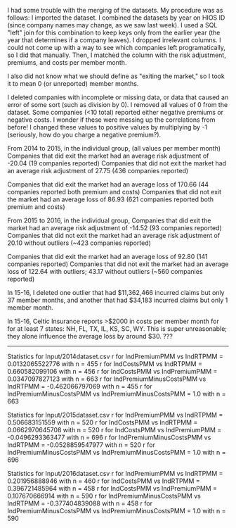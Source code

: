 I had some trouble with the merging of the datasets. My procedure was as follows: I imported the dataset. I combined the datasets by year on HIOS ID (since company names may change, as we saw last week). I used a SQL "left" join for this combination to keep keys only from the earlier year (the year that determines if a company leaves). I dropped irrelevant columns. I could not come up with a way to see which companies left programatically, so I did that manually. Then, I matched the column with the risk adjustment, premiums, and costs per member month.

I also did not know what we should define as "exiting the market," so I took it to mean 0 (or unreported) member months.

I deleted companies with incomplete or missing data, or data that caused an error of some sort (such as division by 0). I removed all values of 0 from the dataset. Some companies (<10 total) reported either negative premiums or negative costs. I wonder if these were messing up the correlations from before! I changed these values to positive values by multiplying by -1 (seriously, how do you charge a negative premium?).

From 2014 to 2015, in the individual group,
(all values per member month)
Companies that did exit the market had an average risk adjustment of -20.04  (19 companies reported)
Companies that did not exit the market had an average risk adjustment of 27.75 (436 companies reported)

Companies that did exit the market had an average loss of 170.66 (44 companies reported both premium and costs)
Companies that did not exit the market had an average loss of 86.93 (621 companies reported both premium and costs)


From 2015 to 2016, in the individual group,
Companies that did exit the market had an average risk adjustment of -14.52 (93 companies reported)
Companies that did not exit the market had an average risk adjustment of 20.10 without outliers  (~423 companies reported)

Companies that did exit the market had an average loss of 92.80 (141 companies reported)
Companies that did not exit the market had an average loss of 122.64 with outliers; 43.17 without outliers (~560 companies reported)

In 15-16, I deleted one outlier that had $11,362,466 incurred claims but only 37 member months, and another that had $34,183 incurred claims but only 1 member month.

In 15-16, Celtic Insurance reports >$2000 in costs per member month for for at least 7 states: NH, FL, TX, IL, KS, SC, WY. This is super unreasonable; they alone influence the average loss by around $30. ???


- - - 

Statistics for Input/2014dataset.csv
r for IndPremiumPMM vs IndRTPMM = 0.0132065522776 with n = 455
r for IndCostsPMM vs IndRTPMM = 0.660582099106 with n = 456
r for IndCostsPMM vs IndPremiumPMM = 0.0347097827123 with n = 663
r for IndPremiumMinusCostsPMM vs IndRTPMM = -0.462066797069 with n = 455
r for IndPremiumMinusCostsPMM vs IndPremiumMinusCostsPMM = 1.0 with n = 663


Statistics for Input/2015dataset.csv
r for IndPremiumPMM vs IndRTPMM = 0.506683151559 with n = 520
r for IndCostsPMM vs IndRTPMM = 0.0662970645708 with n = 520
r for IndCostsPMM vs IndPremiumPMM = -0.0496293363477 with n = 696
r for IndPremiumMinusCostsPMM vs IndRTPMM = -0.0528859547977 with n = 520
r for IndPremiumMinusCostsPMM vs IndPremiumMinusCostsPMM = 1.0 with n = 696


Statistics for Input/2016dataset.csv
r for IndPremiumPMM vs IndRTPMM = 0.201956888946 with n = 460
r for IndCostsPMM vs IndRTPMM = 0.396721485964 with n = 458
r for IndCostsPMM vs IndPremiumPMM = 0.107670666914 with n = 590
r for IndPremiumMinusCostsPMM vs IndRTPMM = -0.377404839088 with n = 458
r for IndPremiumMinusCostsPMM vs IndPremiumMinusCostsPMM = 1.0 with n = 590